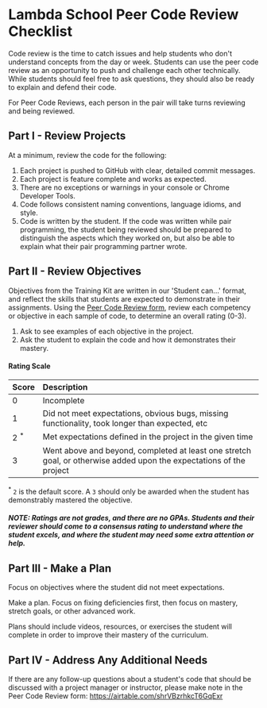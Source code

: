 # Lambda School Peer Code Review Checklist

Code review is the time to catch issues and help students who don't understand concepts from the day or week. Students can use the peer code review as an opportunity to push and challenge each other technically. While students should feel free to ask questions, they should also be ready to explain and defend their code.

For Peer Code Reviews, each person in the pair will take turns reviewing and being reviewed.

## Part I - Review Projects

At a minimum, review the code for the following:

1. Each project is pushed to GitHub with clear, detailed commit messages.
2. Each project is feature complete and works as expected.
3. There are no exceptions or warnings in your console or Chrome Developer Tools.
4. Code follows consistent naming conventions, language idioms, and style.
5. Code is written by the student. If the code was written while pair programming, the student being reviewed should be prepared to distinguish the aspects which they worked on, but also be able to explain what their pair programming partner wrote.

## Part II - Review Objectives

Objectives from the Training Kit are written in our 'Student can...' format, and reflect the skills that students are expected to demonstrate in their assignments. Using the [Peer Code Review form](https://airtable.com/shrVBzrhkcT6GqExr), review each competency or objective in each sample of code, to determine an overall rating (0-3).

1. Ask to see examples of each objective in the project.
2. Ask the student to explain the code and how it demonstrates their mastery.

#### Rating Scale

| Score | Description |
| :-- | :-- |
| 0       				| Incomplete |
| 1       				| Did not meet expectations, obvious bugs, missing functionality, took longer than expected, etc |
| 2 <sup>*</sup>  | Met expectations defined in the project in the given time |
| 3       				| Went above and beyond, completed at least one stretch goal, or otherwise added upon the expectations of the project |

<sup>*</sup> `2` is the default score. A `3` should only be awarded when the student has demonstrably mastered the objective.

##### NOTE: Ratings are not grades, and there are no GPAs. Students and their reviewer should come to a consensus rating to understand where the student excels, and where the student may need some extra attention or help.


## Part III - Make a Plan

Focus on objectives where the student did not meet expectations.

Make a plan. Focus on fixing deficiencies first, then focus on mastery, stretch goals, or other advanced work.

Plans should include videos, resources, or exercises the student will complete in order to improve their mastery of the curriculum.

## Part IV - Address Any Additional Needs

If there are any follow-up questions about a student's code that should be discussed with a project manager or instructor, please make note in the Peer Code Review form: https://airtable.com/shrVBzrhkcT6GqExr
